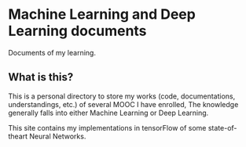 # Machine Learning and Deep Learning documents

Documents of my learning.

## What is this?

This is a personal directory to store my works (code, documentations, understandings, etc.) of several MOOC I have enrolled, 
The knowledge generally falls into either Machine Learning or Deep Learning. 

This site contains my implementations in tensorFlow of some state-of-theart Neural Networks.

